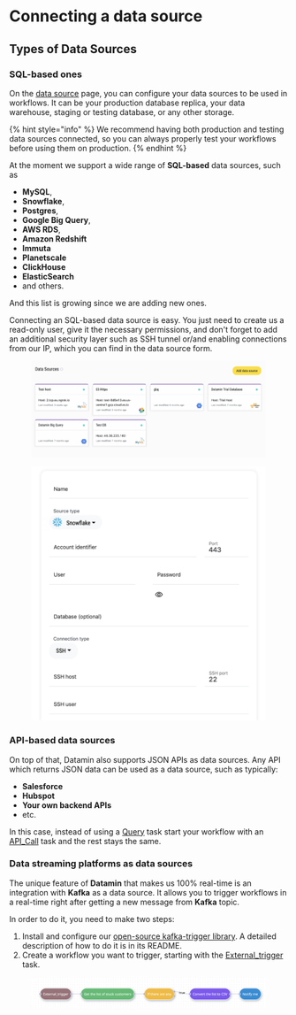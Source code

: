 # Connecting a data source

## Types of Data Sources

### SQL-based ones

On the [data source](https://app.datamin.io/data-sources) page, you can configure your data sources to be used in workflows. It can be your production database replica, your data warehouse, staging or testing database, or any other storage.

{% hint style="info" %}
We recommend having both production and testing data sources connected, so you can always properly test your workflows before using them on production.
{% endhint %}

At the moment we support a wide range of **SQL-based** data sources, such as&#x20;

* **MySQL**,&#x20;
* **Snowflake**,&#x20;
* **Postgres**,&#x20;
* **Google Big Query**,&#x20;
* **AWS RDS**,
* **Amazon Redshift**&#x20;
* **Immuta**
* **Planetscale**
* **ClickHouse**
* **ElasticSearch**
* and others.&#x20;

And this list is growing since we are adding new ones.

Connecting an SQL-based data source is easy. You just need to create us a read-only user, give it the necessary permissions, and don't forget to add an additional security layer such as SSH tunnel or/and enabling connections from our IP, which you can find in the data source form.

<div align="center">

<figure><img src="../.gitbook/assets/Screenshot 2022-09-14 at 22.44.13.png" alt=""><figcaption></figcaption></figure>

</div>

<figure><img src="../.gitbook/assets/Screenshot 2022-09-14 at 22.43.16.png" alt=""><figcaption></figcaption></figure>

### API-based data sources

On top of that, Datamin also supports JSON APIs as data sources. Any API which returns JSON data can be used as a data source, such as typically:

* **Salesforce**
* **Hubspot**
* **Your own backend APIs**
* etc.

In this case, instead of using a [Query](../workflows/tasks-ip/#query) task start your workflow with an [API\_Call](../workflows/tasks-ip/#api-call) task and the rest stays the same.

### Data streaming platforms as data sources

The unique feature of **Datamin** that makes us 100% real-time is an integration with **Kafka** as a data source. It allows you to trigger workflows in a real-time right after getting a new message from **Kafka** topic.

In order to do it, you need to make two steps:

1. Install and configure our [open-source kafka-trigger library](https://github.com/datamin-io/kafka-trigger). A detailed description of how to do it is in its README.
2. Create a workflow you want to trigger, starting with the [External\_trigger](../workflows/tasks-ip/#external-trigger) task.

<figure><img src="../.gitbook/assets/Screenshot 2022-11-28 at 18.09.50.png" alt=""><figcaption></figcaption></figure>





